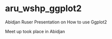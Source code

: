 # aru_wshp_ggplot2
 Abidjan Ruser Presentation on How to use Ggplot2
 
 Meet up took place in Abidjan
